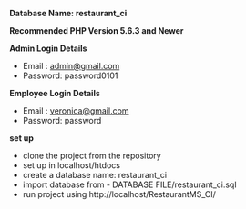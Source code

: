**Database Name: restaurant_ci**

**Recommended PHP Version 5.6.3 and Newer**

**Admin Login Details**
- Email	: admin@gmail.com
- Password: password0101

**Employee Login Details**
- Email	: veronica@gmail.com
- Password: password

**set up**
- clone the project from the repository
- set up in localhost/htdocs
- create a database name: restaurant_ci
- import database from - DATABASE FILE/restaurant_ci.sql
- run project using http://localhost/RestaurantMS_CI/
